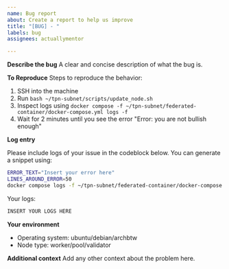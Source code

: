 ```yaml
---
name: Bug report
about: Create a report to help us improve
title: "[BUG] - "
labels: bug
assignees: actuallymentor

---
```


**Describe the bug**
A clear and concise description of what the bug is.

**To Reproduce**
Steps to reproduce the behavior:
1. SSH into the machine
2. Run `bash ~/tpn-subnet/scripts/update_node.sh`
3. Inspect logs using `docker compose -f ~/tpn-subnet/federated-container/docker-compose.yml logs -f`
4. Wait for 2 minutes until you see the error "Error: you are not bullish enough"

**Log entry**

Please include logs of your issue in the codeblock below. You can generate a snippet using:

```bash
ERROR_TEXT="Insert your error here"
LINES_AROUND_ERROR=50
docker compose logs -f ~/tpn-subnet/federated-container/docker-compose.yml logs | grep -i -B $LINES_AROUND_ERROR -A $LINES_AROUND_ERROR "$ERROR_TEXT"
```

Your logs:

```bash
INSERT YOUR LOGS HERE
```

**Your environment**

- Operating system: ubuntu/debian/archbtw
- Node type: worker/pool/validator

**Additional context**
Add any other context about the problem here.
